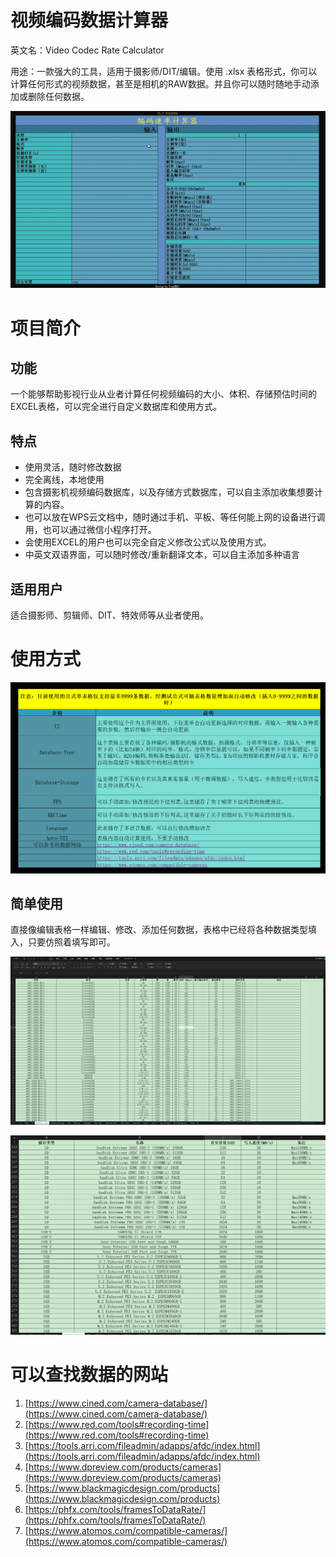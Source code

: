 # 视频编码数据计算器

英文名：Video Codec Rate Calculator

用途：一款强大的工具，适用于摄影师/DIT/编辑。使用 .xlsx 表格形式，你可以计算任何形式的视频数据，甚至是相机的RAW数据。并且你可以随时随地手动添加或删除任何数据。

​![bandicam 2024-05-06 04-40-12-057](assets/bandicam%202024-05-06%2004-40-12-057-20240506044254-i59kf7y.gif)​

# 项目简介

## 功能

一个能够帮助影视行业从业者计算任何视频编码的大小、体积、存储预估时间的EXCEL表格，可以完全进行自定义数据库和使用方式。

## 特点

* 使用灵活，随时修改数据
* 完全离线，本地使用
* 包含摄影机视频编码数据库，以及存储方式数据库，可以自主添加收集想要计算的内容。
* 也可以放在WPS云文档中，随时通过手机、平板、等任何能上网的设备进行调用，也可以通过微信小程序打开。
* 会使用EXCEL的用户也可以完全自定义修改公式以及使用方式。
* 中英文双语界面，可以随时修改/重新翻译文本，可以自主添加多种语言

## 适用用户

适合摄影师、剪辑师、DIT、特效师等从业者使用。

# 使用方式

​![image](assets/image-20240506044910-03w1sub.png)​

## 简单使用

直接像编辑表格一样编辑、修改、添加任何数据，表格中已经将各种数据类型填入，只要仿照着填写即可。

​![image](assets/image-20240506044525-wabof0h.png)​

​![image](assets/image-20240506044943-qcfww2a.png)​

# 可以查找数据的网站

1. [https://www.cined.com/camera-database/](https://www.cined.com/camera-database/)
2. [https://www.red.com/tools#recording-time](https://www.red.com/tools#recording-time)
3. [https://tools.arri.com/fileadmin/adapps/afdc/index.html](https://tools.arri.com/fileadmin/adapps/afdc/index.html)
4. [https://www.dpreview.com/products/cameras](https://www.dpreview.com/products/cameras)
5. [https://www.blackmagicdesign.com/products](https://www.blackmagicdesign.com/products)
6. [https://phfx.com/tools/framesToDataRate/](https://phfx.com/tools/framesToDataRate/)
7. [https://www.atomos.com/compatible-cameras/](https://www.atomos.com/compatible-cameras/)

‍

‍
